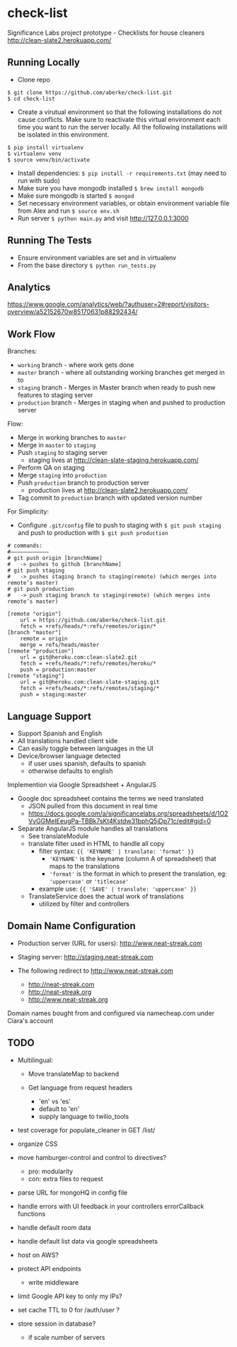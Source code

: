 check-list
==========

Significance Labs project prototype - Checklists for house cleaners
<http://clean-slate2.herokuapp.com/>


Running Locally
---

* Clone repo 

```
$ git clone https://github.com/aberke/check-list.git
$ cd check-list
```

* Create a virutual environment so that the following installations do not cause conflicts.  Make sure to reactivate this virtual environment each time you want to run the server locally.  All the following installations will be isolated in this environment.

```
$ pip install virtualenv
$ virtualenv venv
$ source venv/bin/activate
```

* Install dependencies: ```$ pip install -r requirements.txt``` (may need to run with sudo)
* Make sure you have mongodb installed ```$ brew install mongodb```
* Make sure mongodb is started ```$ mongod```
* Set necessary environment variables, or obtain environment variable file from Alex and run ```$ source env.sh```
* Run server ```$ python main.py``` and visit <http://127.0.0.1:3000>


Running The Tests
---

* Ensure environment variables are set and in virtualenv
* From the base directory ```$ python run_tests.py```


Analytics
---

<https://www.google.com/analytics/web/?authuser=2#report/visitors-overview/a52152670w85170631p88292434/>

Work Flow
---

Branches: 
- ```working``` branch 	- where work gets done
- ```master``` branch  	- where all outstanding working branches get merged in to
- ```staging``` branch 	- Merges in Master branch when ready to push new features to staging server
- ```production``` branch - Merges in staging when and pushed to production server

Flow:
- Merge in working branches to ```master```
- Merge in ```master``` to ```staging```
- Push ```staging``` to staging server
	- staging lives at <http://clean-slate-staging.herokuapp.com/>
- Perform QA on staging
- Merge ```staging``` into ```production```
- Push ```production``` branch to production server
	- production lives at <http://clean-slate2.herokuapp.com/>
- Tag commit to ```production``` branch with updated version number

For Simplicity:
* Configure ```.git/config``` file to push to staging with ```$ git push staging``` and push to production with ```$ git push production```

```
# commands:
#————————————
# git push origin [branchName] 
#	-> pushes to github [branchName]
# git push staging	     
#	-> pushes staging branch to staging(remote) (which merges into remote’s master) 
# git push production
#	-> push staging branch to staging(remote) (which merges into remote’s master)

[remote "origin"]
	url = https://github.com/aberke/check-list.git
	fetch = +refs/heads/*:refs/remotes/origin/*
[branch "master"]
	remote = origin
	merge = refs/heads/master
[remote "production"]
	url = git@heroku.com:clean-slate2.git
	fetch = +refs/heads/*:refs/remotes/heroku/*
	push = production:master
[remote "staging"]
	url = git@heroku.com:clean-slate-staging.git
	fetch = +refs/heads/*:refs/remotes/staging/*
	push = staging:master

```

Language Support
---

- Support Spanish and English
- All translations handled client side
- Can easily toggle between languages in the UI
- Device/browser language detected 
	- if user uses spanish, defaults to spanish
	- otherwise defaults to english

Implemention via Google Spreadsheet + AngularJS
- Google doc spreadsheet contains the terms we need translated
	- JSON pulled from this document in real time
	- <https://docs.google.com/a/significancelabs.org/spreadsheets/d/1O2VvGGMeIEeugPa-TBBk7sKt4Kstdw31bphQ5jDp71c/edit#gid=0>
- Separate AngularJS module handles all translations
	- See translateModule
	- translate filter used in HTML to handle all copy
		- filter syntax: ```{{ 'KEYNAME' | translate: 'format' }}```
			- ```'KEYNAME'``` is the keyname (column A of spreadsheet) that maps to the translations
			- ```'format'``` is the format in which to present the translation, eg: ```'uppercase'``` or ```'titlecase'```
		- example use: ```{{ 'SAVE' | translate: 'uppercase' }}```
	- TranslateService does the actual work of translations
		- utilized by filter and controllers


Domain Name Configuration
---

- Production server (URL for users): <http://www.neat-streak.com>
- Staging server: <http://staging.neat-streak.com>

- The following redirect to <http://www.neat-streak.com>
	- <http://neat-streak.com>
	- <http://neat-streak.org>
	- <http://www.neat-streak.org>

Domain names bought from and configured via namecheap.com under Ciara's account



TODO
---

- Multilingual:

	- Move translateMap to backend

	- Get language from request headers
		- 'en' vs 'es'
		- default to 'en'
		- supply language to twilio_tools



- test coverage for populate_cleaner in GET /list/<id>

- organize CSS

- move hamburger-control and control to directives?
	- pro: modularity
	- con: extra files to request

- parse URL for mongoHQ in config file

- handle errors with UI feedback in your controllers errorCallback functions

- handle default room data

- handle default list data via google spreadsheets

- host on AWS?

- protect API endpoints
	- write middleware

- limit Google API key to only my IPs?


- set cache TTL to 0 for /auth/user ?

- store session in database?
	- if scale number of servers

	










